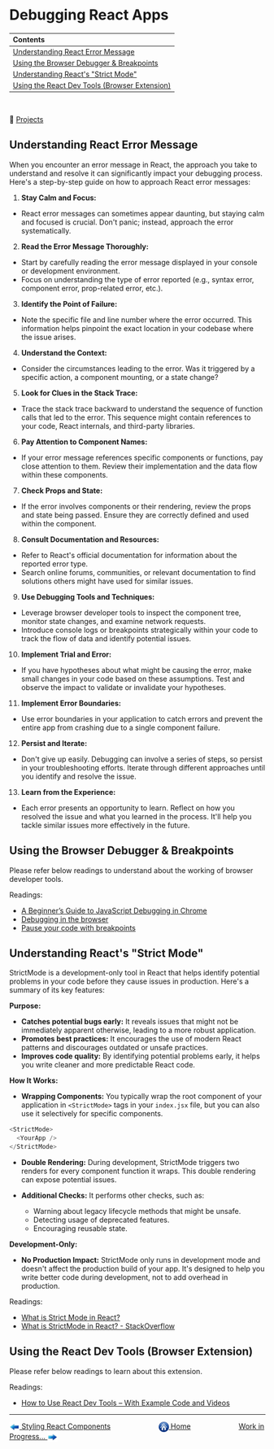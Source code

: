 # Debugging React Apps

| Contents                                                                                      |
| :-------------------------------------------------------------------------------------------- |
| [Understanding React Error Message](#understanding-react-error-message)                       |
| [Using the Browser Debugger & Breakpoints](#understanding-react-error-message)                |
| [Understanding React's "Strict Mode"](#understanding-reacts-strict-mode)                      |
| [Using the React Dev Tools (Browser Extension)](#using-the-react-dev-tools-browser-extension) |

&nbsp;

:notebook_with_decorative_cover: [Projects](projects/)

## Understanding React Error Message

When you encounter an error message in React, the approach you take to understand and resolve it can significantly impact your debugging process. Here's a step-by-step guide on how to approach React error messages:

1. **Stay Calm and Focus:**

- React error messages can sometimes appear daunting, but staying calm and focused is crucial. Don't panic; instead, approach the error systematically.

2. **Read the Error Message Thoroughly:**

- Start by carefully reading the error message displayed in your console or development environment.
- Focus on understanding the type of error reported (e.g., syntax error, component error, prop-related error, etc.).

3. **Identify the Point of Failure:**

- Note the specific file and line number where the error occurred. This information helps pinpoint the exact location in your codebase where the issue arises.

4. **Understand the Context:**

- Consider the circumstances leading to the error. Was it triggered by a specific action, a component mounting, or a state change?

5. **Look for Clues in the Stack Trace:**

- Trace the stack trace backward to understand the sequence of function calls that led to the error. This sequence might contain references to your code, React internals, and third-party libraries.

6. **Pay Attention to Component Names:**

- If your error message references specific components or functions, pay close attention to them. Review their implementation and the data flow within these components.

7. **Check Props and State:**

- If the error involves components or their rendering, review the props and state being passed. Ensure they are correctly defined and used within the component.

8. **Consult Documentation and Resources:**

- Refer to React's official documentation for information about the reported error type.
- Search online forums, communities, or relevant documentation to find solutions others might have used for similar issues.

9. **Use Debugging Tools and Techniques:**

- Leverage browser developer tools to inspect the component tree, monitor state changes, and examine network requests.
- Introduce console logs or breakpoints strategically within your code to track the flow of data and identify potential issues.

10. **Implement Trial and Error:**

- If you have hypotheses about what might be causing the error, make small changes in your code based on these assumptions. Test and observe the impact to validate or invalidate your hypotheses.

11. **Implement Error Boundaries:**

- Use error boundaries in your application to catch errors and prevent the entire app from crashing due to a single component failure.

12. **Persist and Iterate:**

- Don't give up easily. Debugging can involve a series of steps, so persist in your troubleshooting efforts. Iterate through different approaches until you identify and resolve the issue.

13. **Learn from the Experience:**

- Each error presents an opportunity to learn. Reflect on how you resolved the issue and what you learned in the process. It'll help you tackle similar issues more effectively in the future.

## Using the Browser Debugger & Breakpoints

Please refer below readings to understand about the working of browser developer tools.

Readings:

- [A Beginner’s Guide to JavaScript Debugging in Chrome](https://coderpad.io/blog/development/javascript-debugging-in-chrome/)
- [Debugging in the browser](https://javascript.info/debugging-chrome)
- [Pause your code with breakpoints](https://developer.chrome.com/docs/devtools/javascript/breakpoints)

## Understanding React's "Strict Mode"

StrictMode is a development-only tool in React that helps identify potential problems in your code before they cause issues in production. Here's a summary of its key features:

**Purpose:**

- **Catches potential bugs early:** It reveals issues that might not be immediately apparent otherwise, leading to a more robust application.
- **Promotes best practices:** It encourages the use of modern React patterns and discourages outdated or unsafe practices.
- **Improves code quality:** By identifying potential problems early, it helps you write cleaner and more predictable React code.

**How It Works:**

- **Wrapping Components:** You typically wrap the root component of your application in `<StrictMode>` tags in your `index.jsx` file, but you can also use it selectively for specific components.

```javascript
<StrictMode>
  <YourApp />
</StrictMode>
```

- **Double Rendering:** During development, StrictMode triggers two renders for every component function it wraps. This double rendering can expose potential issues.

- **Additional Checks:** It performs other checks, such as:
  - Warning about legacy lifecycle methods that might be unsafe.
  - Detecting usage of deprecated features.
  - Encouraging reusable state.

**Development-Only:**

- **No Production Impact:** StrictMode only runs in development mode and doesn't affect the production build of your app. It's designed to help you write better code during development, not to add overhead in production.

Readings:

- [What is Strict Mode in React?](https://dev.to/codeofrelevancy/what-is-strict-mode-in-react-3p5b)
- [What is StrictMode in React? - StackOverflow](https://stackoverflow.com/questions/53183362/what-is-strictmode-in-react)

## Using the React Dev Tools (Browser Extension)

Please refer below readings to learn about this extension.

Readings:

- [How to Use React Dev Tools – With Example Code and Videos](https://www.freecodecamp.org/news/how-to-use-react-dev-tools/)

---

[<img align="center" src="../images/left_arrow.png" height="20" width="20"/> Styling React Components](../005-styling-react-components/README.md)&nbsp; &nbsp; &nbsp; &nbsp; &nbsp; &nbsp; &nbsp; &nbsp; &nbsp; &nbsp; &nbsp; &nbsp; [<img align="center" src="../images/home.png" height="20" width="20"/> Home](../README.md) &nbsp; &nbsp; &nbsp; &nbsp; &nbsp; &nbsp; &nbsp; &nbsp; &nbsp; &nbsp; &nbsp; &nbsp;[Work in Progress... <img align="center" src="../images/right_arrow.png" height="20" width="20"/>]()
